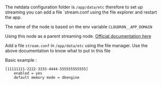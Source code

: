 The netdata configuration folder is `/app/data/etc` therefore to set up
streaming you can add a file `stream.conf using the file explorer and
restart the app.

The name of the node is based on the env variable `CLOUDRON__APP_DOMAIN`


Using this node as a parent streaming node.
[Official documentation here](https://learn.netdata.cloud/docs/streaming/understanding-how-streaming-works#enable-streaming-on-the-parent-node)

Add a file `stream.conf` in `/app/data/etc` using the file manager.
Use the above documentation to know what to put in this file

Basic example :

```
[11111111-2222-3333-4444-555555555555]
    enabled = yes
    default memory mode = dbengine
```
